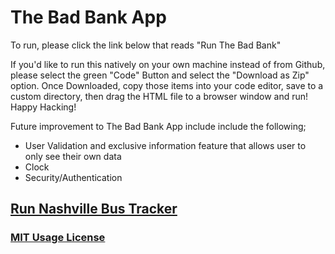 # The Bad Bank App

To run, please click the link below that reads "Run The Bad Bank"

If you'd like to run this natively on your own machine instead of from Github, please select the green "Code" Button and select the "Download as Zip" option. Once Downloaded, copy those items into your code editor, save to a custom directory, then drag the HTML file to a browser window and run!
Happy Hacking!


Future improvement to The Bad Bank App include include the following;


 - User Validation and exclusive information feature that allows user to only see their own data
 - Clock
 - Security/Authentication


## <a href="https://jsdavis92.github.io/Bad-Bank-JD/">Run Nashville Bus Tracker</a>
### <a href="https://github.com/jsdavis92/Bad-Bank-JD/blob/main/LICENSE-MIT.txt">MIT Usage License</a>

